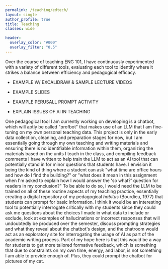 ```yaml
---
permalink: /teaching/edtech/
layout: single
author_profile: true
title: Teaching
classes: wide

header:
  overlay_color: "#000"
  overlay_filter: "0.5"
---
```

Over the course of teaching ENG 101, I have continuously experimented with a variety of different tools, evaluating each tool to identify where it strikes a balance between efficiency and pedagogical efficacy.

- EXAMPLE W/ EXCALIDRAW & SAMPLE LECTURE VIDEOS

- EXAMPLE SLIDES

- EXAMPLE PERUSALL PROMPT ACTIVITY

- EXPLAIN ISSUES OF AI IN TEACHING

One pedagogical tool I am currently working on developing is a chatbot, which will aptly be called "profbot" that makes use of an LLM that I am fine-tuning on my own personal teaching data. This project is only in the early data collection, cleaning, and preparation stages for now, but I am essentially going through my own teaching and writing materials and ensuring there is no identifiable information within them, organizing the materials based on the units I teach in the class, and compiling feedback comments I have written to help train the LLM to act as an AI tool that can potentially stand in for minor questions that students have. I envision it being the kind of thing where a student can ask "what time are office hours and how do I find the building?" or "what does it mean in this assignment when I'm asked to explain how I would answer the 'so what?' question for readers in my conclusion?" To be able to do so, I would need the LLM to be trained on all of these routine aspects of my teaching practice, essentially creating a digital repository of my pedagogical *habitus* (Bourdieu, 1977) that students can prompt for basic information. I think it would be an interesting tool to potentially interrogate critically with my students since they could ask me questions about the choices I made in what data to include or exclude,  look at examples of hallucinations or incorrect responses that will undoubtedly be produced over the semester, discuss prompting strategies and what they reveal about the chatbot's design, and the chatroom would act as an exploratory site for interrogating the usage of AI as part of the academic writing process. Part of my hope here is that this would be a way for students to get more tailored formative feedback, which is something that due to constraints on my own time, energy, and labor, is not something I am able to provide enough of. Plus, they could prompt the chatbot for pictures of my cat.

